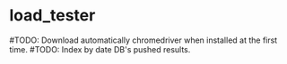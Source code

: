 # load_tester

#TODO: Download automatically chromedriver when installed at the first time.
#TODO: Index by date DB's pushed results.

